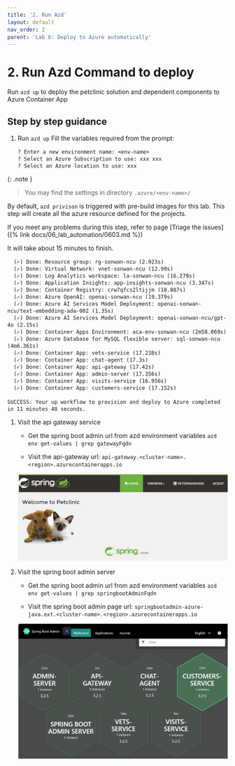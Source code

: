 ```yaml
---
title: '2. Run Azd'
layout: default
nav_order: 2
parent: 'Lab 6: Deploy to Azure automatically'
---
```


# 2. Run Azd Command to deploy

Run `azd up` to deploy the petclinic solution and dependent components to Azure Container App

## Step by step guidance

1. Run `azd up`
   Fill the variables required from the prompt:

   ```text
   ? Enter a new environment name: <env-name>
   ? Select an Azure Subscription to use: xxx xxx
   ? Select an Azure location to use: xxx
   ```

{: .note }
   > You may find the settings in directory `.azure/<env-name>/`

   By default, `azd privison` is triggered with pre-build images for this lab.
   This step will create all the azure resource defined for the projects.

   If you meet any problems during this step, refer to page [Triage the issues]({% link docs/06_lab_automation/0603.md %})

   It will take about 15 minutes to finish.

   ```text
     (✓) Done: Resource group: rg-sonwan-ncu (2.923s)
     (✓) Done: Virtual Network: vnet-sonwan-ncu (12.99s)
     (✓) Done: Log Analytics workspace: la-sonwan-ncu (16.279s)
     (✓) Done: Application Insights: app-insights-sonwan-ncu (3.347s)
     (✓) Done: Container Registry: crw7qfcs2ltijjm (18.887s)
     (✓) Done: Azure OpenAI: openai-sonwan-ncu (19.379s)
     (✓) Done: Azure AI Services Model Deployment: openai-sonwan-ncu/text-embedding-ada-002 (1.35s)
     (✓) Done: Azure AI Services Model Deployment: openai-sonwan-ncu/gpt-4o (2.15s)
     (✓) Done: Container Apps Environment: aca-env-sonwan-ncu (2m58.069s)
     (✓) Done: Azure Database for MySQL flexible server: sql-sonwan-ncu (4m6.361s)
     (✓) Done: Container App: vets-service (17.238s)
     (✓) Done: Container App: chat-agent (17.3s)
     (✓) Done: Container App: api-gateway (17.42s)
     (✓) Done: Container App: admin-server (17.356s)
     (✓) Done: Container App: visits-service (16.956s)
     (✓) Done: Container App: customers-service (17.152s)
   
   SUCCESS: Your up workflow to provision and deploy to Azure completed in 11 minutes 48 seconds.
   ```

1. Visit the api gateway service

   - Get the spring boot admin url from azd environment variables
   `azd env get-values | grep gatewayFqdn`
   
   - Visit the api-gateway url:
   `api-gateway.<cluster-name>.<region>.azurecontainerapps.io`

   ![api gateway main page](../../images/api-gateway-main.png)

1. Visit the spring boot admin server

   - Get the spring boot admin url from azd environment variables
   `azd env get-values | grep springbootAdminFqdn`

   - Visit the spring boot admin page url:
   `springbootadmin-azure-java.ext.<cluster-name>.<region>.azurecontainerapps.io`

   ![spring boot admin](../../images/spring-boot-admin.png)
